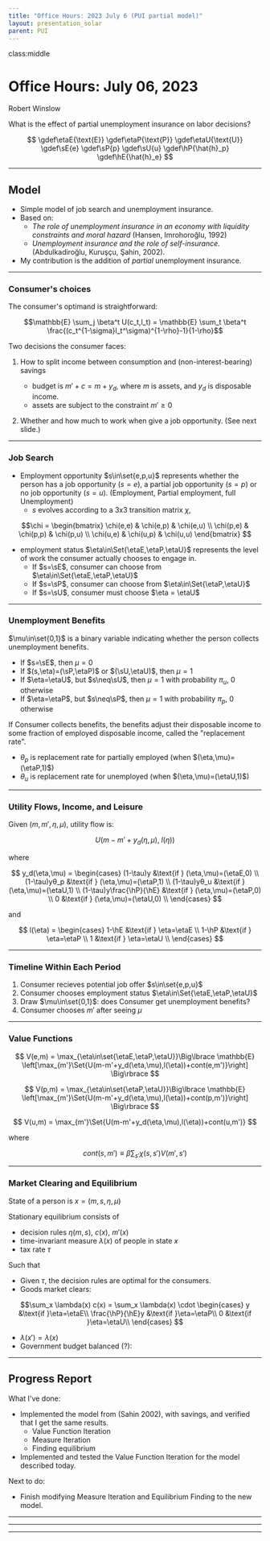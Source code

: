 ```yaml
---
title: "Office Hours: 2023 July 6 (PUI partial model)"
layout: presentation_solar
parent: PUI
---
```




class:middle


# Office Hours: July 06, 2023

Robert Winslow


What is the effect of partial unemployment insurance on labor decisions?

$$
\gdef\etaE{\text{E}}
\gdef\etaP{\text{P}}
\gdef\etaU{\text{U}}
\gdef\sE{e}
\gdef\sP{p}
\gdef\sU{u}
\gdef\hP{\hat{h}_p}
\gdef\hE{\hat{h}_e}
$$





---

## Model

- Simple model of job search and unemployment insurance.
- Based on:
    - *The role of unemployment insurance in an economy with liquidity constraints and moral hazard* (Hansen, Imrohoroğlu, 1992)
    - *Unemployment insurance and the role of self-insurance.* (Abdulkadiroğlu, Kuruşçu, Şahin, 2002).
- My contribution is the addition of *partial* unemployment insurance.


---


### Consumer's choices

The consumer's optimand is straightforward:

$$\mathbb{E} \sum_j \beta^t U(c_t,l_t) = \mathbb{E} \sum_t \beta^t \frac{(c_t^{1-\sigma}l_t^\sigma)^{1-\rho}-1}{1-\rho}$$

Two decisions the consumer faces:

1. How to split income between consumption and (non-interest-bearing) savings
    - budget is $m'+c = m+y_d$, where $m$ is assets, and $y_d$ is disposable income.
    - assets are subject to the constraint $m'\geq 0$

2. Whether and how much to work when give a job opportunity. (See next slide.)

<!--These basics are very similar to (Abdulkadiroğlu, Kuruşçu, Şahin, (2002)).-->

---


### Job Search



- Employment opportunity $s\in\set{e,p,u}$ represents whether the person has a job opportunity ($s=e$), a partial job opportunity ($s=p$) or no job opportunity ($s=u$). (Employment, Partial employment, full Unemployment)
    - $s$ evolves according to a 3x3 transition matrix $\chi$, <!--TODO: Calibrate-->

$$\chi = 
\begin{bmatrix}
   \chi(e,e) & \chi(e,p) & \chi(e,u) \\
   \chi(p,e) & \chi(p,p) & \chi(p,u) \\
   \chi(u,e) & \chi(u,p) & \chi(u,u) 
\end{bmatrix}
$$

- employment status $\eta\in\Set{\etaE,\etaP,\etaU}$ represents the level of work the consumer actually chooses to engage in. 
    - If $s=\sE$, consumer can choose from $\eta\in\Set{\etaE,\etaP,\etaU}$
    - If $s=\sP$, consumer can choose from $\eta\in\Set{\etaP,\etaU}$
    - If $s=\sU$, consumer must choose $\eta = \etaU$


<!--
- Note that $s=u \implies \eta=0$. But if the person chooses not to accept an employment opportunity, $(s,\eta)=(e,0)$.
-->


---

### Unemployment Benefits

$\mu\in\set{0,1}$ is a binary variable indicating whether the person collects unemployment benefits.

- If $s=\sE$, then $\mu=0$
- If $(s,\eta)=(\sP,\etaP)$ or $(\sU,\etaU)$, then $\mu=1$
- If $\eta=\etaU$, but $s\neq\sU$, then $\mu=1$ with probability $\pi_u$, 0 otherwise
- If $\eta=\etaP$, but $s\neq\sP$, then $\mu=1$ with probability $\pi_p$, 0 otherwise

If Consumer collects benefits, the benefits adjust their disposable income to some fraction of employed disposable income, called the "replacement rate".

-  $\theta_p$ is replacement rate for partially employed (when $(\eta,\mu)=(\etaP,1)$)
-  $\theta_u$ is replacement rate for unemployed (when $(\eta,\mu)=(\etaU,1)$)


<!--TODO?: Make pi dependent on s, eta, and previous s or eta?-->

---

### Utility Flows, Income, and Leisure

Given $(m,m',\eta,\mu)$, utility flow is:

$$U\Big(m-m'+y_d(\eta,\mu),\;l(\eta)\Big)$$

where

$$
y_d(\eta,\mu) =
\begin{cases}
   (1-\tau)y                &\text{if } (\eta,\mu)=(\etaE,0) \\
   (1-\tau)yθ_p             &\text{if } (\eta,\mu)=(\etaP,1) \\
   (1-\tau)yθ_u             &\text{if } (\eta,\mu)=(\etaU,1) \\
   (1-\tau)y\frac{\hP}{\hE} &\text{if } (\eta,\mu)=(\etaP,0) \\
   0                        &\text{if } (\eta,\mu)=(\etaU,0) \\
\end{cases}
$$

and

$$
l(\eta) =
\begin{cases}
   1-\hE &\text{if } \eta=\etaE \\
   1-\hP &\text{if } \eta=\etaP \\
   1 &\text{if } \eta=\etaU \\
\end{cases}
$$

---

### Timeline Within Each Period



1. Consumer recieves potential job offer $s\in\set{e,p,u}$
2. Consumer chooses employment status $\eta\in\Set{\etaE,\etaP,\etaU}$
3. Draw $\mu\in\set{0,1}$: does Consumer get unemployment benefits?   
4. Consumer chooses $m'$ after seeing $\mu$




---

### Value Functions

$$
V(e,m) = \max_{\eta\in\set{\etaE,\etaP,\etaU}}\Big\lbrace
\mathbb{E} \left[\max_{m'}\Set{U(m-m'+y_d(\eta,\mu),l(\eta))+cont(e,m')}\right]
\Big\rbrace
$$

$$
V(p,m) = \max_{\eta\in\set{\etaP,\etaU}}\Big\lbrace
\mathbb{E} \left[\max_{m'}\Set{U(m-m'+y_d(\eta,\mu),l(\eta))+cont(p,m')}\right]
\Big\rbrace
$$

$$
V(u,m) = \max_{m'}\Set{U(m-m'+y_d(\eta,\mu),l(\eta))+cont(u,m')}
$$

where

$$cont(s,m') \equiv \beta \sum_{s'}\chi(s,s')V(m',s')$$


---


### Market Clearing and Equilibrium

State of a person is $x=(m,s,\eta,\mu)$

Stationary equilibrium consists of 
- decision rules $\eta(m,s)$, $c(x)$, $m'(x)$
- time-invariant measure $\lambda(x)$ of people in state $x$
- tax rate $\tau$

Such that

- Given $\tau$, the decision rules are optimal for the consumers.
- Goods market clears: 

$$\sum_x \lambda(x) c(x) = \sum_x \lambda(x) \cdot 
\begin{cases}
y                &\text{if }\eta=\etaE\\
\frac{\hP}{\hE}y &\text{if }\eta=\etaP\\
0                &\text{if }\eta=\etaU\\
\end{cases}
$$

- $\lambda(x')=\lambda(x)$
- Government budget  balanced (?):





---

## Progress Report

What I've done:

- Implemented the model from (Sahin 2002), with savings, and verified that I get the same results.
    - Value Function Iteration
    - Measure Iteration
    - Finding equilibrium
- Implemented and tested the Value Function Iteration for the model described today.


Next to do:

- Finish modifying Measure Iteration and Equilibrium Finding to the new model.



---


<!--
$$
V(s,m) = \max_{\eta\in\Omega(s)}\Big\lbrace
\sum_{\hat\mu=0}^1
\left[
\Pr(\mu=\hat\mu|s,\eta)\cdot
\max_{m'}\Set{W(m,m',\eta,\mu)+cont(e,m')}
\right]
\Big\rbrace
$$

where

$$
W(m,m',\eta,\mu) \equiv U(m-m'+y_d(\eta,\mu),l(\eta))
$$

$$cont(s,m') \equiv \beta \sum_{s'}\chi(s,s')V(m',s')$$

$$
\Omega(s) \equiv
\begin{cases}
\set{\etaE,\etaP,\etaU}   &\text{if } s=\sE \\
\set{\etaP,\etaU}         &\text{if } s=\sP \\
\set{\etaU}               &\text{if } s=\sU \\
\end{cases}
$$
-->



---


<!--
CONTENT COPIED BUT NOT YET MODIFIED FROM 20230512

### Market Clearing and Equilibrium

State of a person is $x=(m,s,t,\mu)$

Stationary equilibrium consists of 
- decision rules $\eta(m,s,t)$, $c(x)$, $m'(x)$
- time-invariant measure $\lambda(x)$ of people in state $x$
- tax rate $\tau$

Such that

- Given $\tau$, the decision rule is optimal for the consumers.
- Goods market clears: $\sum_x \lambda(x) c(x) = \sum_x \lambda(x) \eta(x)y$
- $\lambda(x')=\lambda(x)$
- Government budget  balanced:

$$\sum_{m,t}\lambda(m,e,t,\textcolor{red}{0})\eta(m,e,t)\tau y =
\sum_{m,s,t}\lambda(m,s,t,\textcolor{red}{1})(1-\tau)\theta(t)y$$

### Social Planner's Problem

$$\max\sum_{t=0}^\infty \beta^t \lbrack N_t U(c_{1t}, 1-\hat h) + (1-N_t)U(c_{2t},1) \rbrack$$

subject to 

$$N_t c_{1t} +  (1-N_t) c_{2t} \leq N_t y, \;\; N_t \leq \bar N$$


Where 
- $N_t$ is employment rate, 
- $c_{1t}$ is consumption for employed people
- $c_{2t}$ is consumption for unemployed people
- $\bar N$ is set to 0.94

In the following slide, welfare cost of an equilibrium
is given as $1-\phi$,
where $phi$ is the value such that $(\phi c_{1t}, \phi c_{2t})$
gives the same average utility as the equilibrium allocations.

### Summary of Optimal Plans

$\pi(1)=1$ for all of the following:

| Case | $\theta$ | emp rate | $1-\phi$ | 
|:-:|:-:|:-:|:-:|
| T=1, No savings, $\pi(0)=0$ | .25 | .94 | 2.50% |
| T=4, No savings, $\pi(0)=0$ | .65, .65, .65, .3 | .90 | 0.485% |
| T=1, No savings, $\pi(0)=1$ | .25 | .94 | 2.50% |
| T=4, No savings, $\pi(0)=1$ | .3, .25, .25., .2 | .94 | 2.50% |
| Savings, no UI | 0 | .94 | 0.683% |
| T=1, Savings, , $\pi(0)=0$ | .05 | .94 | 0.683% |
| T=4, Savings, $\pi(0)=0$ | .95, 0, 0, .1 | .94 | 0.483% |
| T=1, Savings, $\pi(0)=1$ | 0 | .94 | 0.683% |
| T=4, Savings, $\pi(0)=1$ | 0, 0, .05, .05 |  | 0.634% |
-->

---




